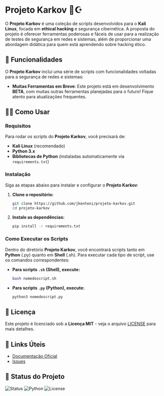 # Projeto Karkov 🐉☪️

O **Projeto Karkov** é uma coleção de scripts desenvolvidos para o **Kali Linux**, focada em **ethical hacking** e segurança cibernética. A proposta do projeto é oferecer ferramentas poderosas e fáceis de usar para a realização de testes de segurança em redes e sistemas, além de proporcionar uma abordagem didática para quem está aprendendo sobre hacking ético.

## 🧰 Funcionalidades

O **Projeto Karkov** inclui uma série de scripts com funcionalidades voltadas para a segurança de redes e sistemas:
  
- **Muitas Ferramentas em Breve**: Este projeto está em desenvolvimento **BETA**, com muitas outras ferramentas planejadas para o futuro! Fique atento para atualizações frequentes.

## 🧑‍💻 Como Usar

### Requisitos

Para rodar os scripts do **Projeto Karkov**, você precisará de:

- **Kali Linux** (recomendado)
- **Python 3.x**
- **Bibliotecas de Python** (instaladas automaticamente via `requirements.txt`)

### Instalação

Siga as etapas abaixo para instalar e configurar o **Projeto Karkov**:

1. **Clone o repositório:**

   ```bash
   git clone https://github.com/jkenteni/projeto-karkov.git
   cd projeto-karkov
   ```

2. **Instale as dependências:**

   ```bash
   pip install -r requirements.txt
   ```

### Como Executar os Scripts

Dentro do diretório **Projeto Karkov**, você encontrará scripts tanto em **Python** (.py) quanto em **Shell** (.sh). Para executar cada tipo de script, use os comandos correspondentes:

- **Para scripts `.sh` (Shell), execute:**

   ```bash
   bash nomedoscript.sh
   ```

- **Para scripts `.py` (Python), execute:**

   ```bash
   python3 nomedoscript.py
   ```

## 📜 Licença

Este projeto é licenciado sob a **Licença MIT** - veja o arquivo [LICENSE](LICENSE) para mais detalhes.

## 🚀 Links Úteis

- [Documentação Oficial](https://github.com/jkenteni/projeto-karkov/wiki)
- [Issues](https://github.com/jkenteni/projeto-karkov/issues)

## 🏅 Status do Projeto

![Status](https://img.shields.io/badge/Status-BETA-yellow)
![Python](https://img.shields.io/badge/Python-3.x-blue)
![License](https://img.shields.io/badge/License-MIT-green)
